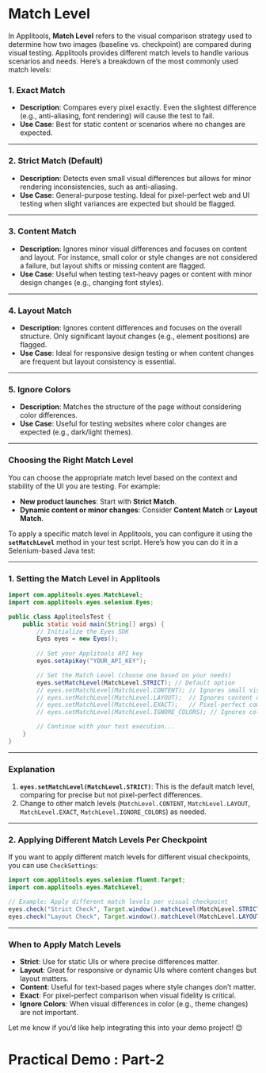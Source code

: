 # Match Level

In Applitools, **Match Level** refers to the visual comparison strategy used to determine how two images (baseline vs. checkpoint) are compared during visual testing. Applitools provides different match levels to handle various scenarios and needs. Here’s a breakdown of the most commonly used match levels:

### 1. **Exact Match**  
   - **Description**: Compares every pixel exactly. Even the slightest difference (e.g., anti-aliasing, font rendering) will cause the test to fail.
   - **Use Case**: Best for static content or scenarios where no changes are expected.

---

### 2. **Strict Match (Default)**  
   - **Description**: Detects even small visual differences but allows for minor rendering inconsistencies, such as anti-aliasing.
   - **Use Case**: General-purpose testing. Ideal for pixel-perfect web and UI testing when slight variances are expected but should be flagged.

---

### 3. **Content Match**  
   - **Description**: Ignores minor visual differences and focuses on content and layout. For instance, small color or style changes are not considered a failure, but layout shifts or missing content are flagged.
   - **Use Case**: Useful when testing text-heavy pages or content with minor design changes (e.g., changing font styles).

---

### 4. **Layout Match**  
   - **Description**: Ignores content differences and focuses on the overall structure. Only significant layout changes (e.g., element positions) are flagged.
   - **Use Case**: Ideal for responsive design testing or when content changes are frequent but layout consistency is essential.

---

### 5. **Ignore Colors**  
   - **Description**: Matches the structure of the page without considering color differences.
   - **Use Case**: Useful for testing websites where color changes are expected (e.g., dark/light themes).

---

### **Choosing the Right Match Level**  
You can choose the appropriate match level based on the context and stability of the UI you are testing. For example:  
- **New product launches**: Start with **Strict Match**.  
- **Dynamic content or minor changes**: Consider **Content Match** or **Layout Match**.

To apply a specific match level in Applitools, you can configure it using the **`setMatchLevel`** method in your test script. Here’s how you can do it in a Selenium-based Java test:

---

### **1. Setting the Match Level in Applitools**
```java
import com.applitools.eyes.MatchLevel;
import com.applitools.eyes.selenium.Eyes;

public class ApplitoolsTest {
    public static void main(String[] args) {
        // Initialize the Eyes SDK
        Eyes eyes = new Eyes();
        
        // Set your Applitools API key
        eyes.setApiKey("YOUR_API_KEY");

        // Set the Match Level (choose one based on your needs)
        eyes.setMatchLevel(MatchLevel.STRICT); // Default option
        // eyes.setMatchLevel(MatchLevel.CONTENT); // Ignores small visual differences
        // eyes.setMatchLevel(MatchLevel.LAYOUT);  // Ignores content differences, checks structure
        // eyes.setMatchLevel(MatchLevel.EXACT);   // Pixel-perfect comparison
        // eyes.setMatchLevel(MatchLevel.IGNORE_COLORS); // Ignores color differences

        // Continue with your test execution...
    }
}
```

---

### **Explanation**
1. **`eyes.setMatchLevel(MatchLevel.STRICT)`**: This is the default match level, comparing for precise but not pixel-perfect differences.
2. Change to other match levels (`MatchLevel.CONTENT`, `MatchLevel.LAYOUT`, `MatchLevel.EXACT`, `MatchLevel.IGNORE_COLORS`) as needed.

---

### **2. Applying Different Match Levels Per Checkpoint**  
If you want to apply different match levels for different visual checkpoints, you can use `CheckSettings`:

```java
import com.applitools.eyes.selenium.fluent.Target;
import com.applitools.eyes.MatchLevel;

// Example: Apply different match levels per visual checkpoint
eyes.check("Strict Check", Target.window().matchLevel(MatchLevel.STRICT));
eyes.check("Layout Check", Target.window().matchLevel(MatchLevel.LAYOUT));
```

---

### **When to Apply Match Levels**
- **Strict**: Use for static UIs or where precise differences matter.  
- **Layout**: Great for responsive or dynamic UIs where content changes but layout matters.  
- **Content**: Useful for text-based pages where style changes don’t matter.  
- **Exact**: For pixel-perfect comparison when visual fidelity is critical.  
- **Ignore Colors**: When visual differences in color (e.g., theme changes) are not important.

Let me know if you’d like help integrating this into your demo project! 😊


# Practical Demo : Part-2